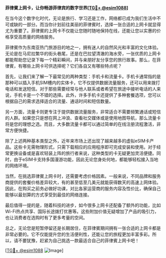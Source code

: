 **菲律賓上网卡，让你畅游菲律宾的数字世界[[TG💪+ @esim1088](https://t.me/s/esim1088)]**

在当今这个数字化时代，无论是旅行、学习还是工作，网络都已成为我们生活中不可或缺的一部分。而当你计划前往美丽的菲律賓时，选择一张合适的上网卡就显得尤为重要了。菲律賓的上网卡不仅能让您随时随地保持在线，还能让您以实惠的价格享受高质量的网络服务。

菲律賓作为东南亚热门旅游目的地之一，拥有迷人的自然风光和丰富的文化体验。无论是在马尼拉繁华的街头巷尾，还是在巴拉望清澈的海水旁，一张优质的上网卡都能帮助您记录下每一个精彩瞬间，并与亲朋好友分享您的旅行故事。那么，在菲律賓，有哪些上网卡可供选择呢？它们各自又有哪些特点呢？

首先，让我们来了解一下最常见的两种类型：手机卡和流量卡。手机卡通常指的是那种可以插入手机SIM槽内的实体卡，它不仅提供数据流量服务，还可以用来拨打电话和发送短信。对于那些需要经常与他人联系或者希望在旅途中接听电话的人来说，手机卡是一个不错的选择。此外，许多手机卡还提供了多种套餐选项，您可以根据自己的需求选择适合的流量、通话时间和短信数量。

另一方面，流量卡则更专注于提供数据流量服务，非常适合不需要频繁通话或短信的人群。如果您只是想在网上冲浪、查看社交媒体或是使用地图导航，那么流量卡将是您的理想之选。而且，大多数流量卡都可以通过简单的在线注册流程激活，非常方便快捷。

除了上述两种基本类型之外，近年来市场上还出现了越来越多的虚拟eSIM卡产品。这些卡无需物理形式，只需下载相应的应用程序即可完成安装和使用。对于经常更换设备或是喜欢轻装上阵的旅行者来说，这种类型的卡无疑更加灵活便捷。同时，由于eSIM卡支持多国漫游功能，因此无论您身处何地，都能够轻松接入当地的网络环境。

当然，在挑选菲律賓上网卡时，还需要考虑价格因素。一般来说，不同品牌和服务商提供的套餐价格差异较大，有的甚至低至几美元就能获得数天的高速上网体验。因此，在购买之前务必做好功课，对比各家运营商的服务内容及性价比，确保自己能够以最划算的方式享受到最佳的网络连接。

最后值得一提的是，随着科技的进步，如今很多上网卡还配备了额外的功能，比如Wi-Fi热点共享、国际长途拨打优惠等。这些附加价值无疑增加了产品的吸引力，也让消费者在选购时有了更多考量的空间。

总之，无论您是短暂停留还是长期居住，在菲律賓期间拥有一张合适的上网卡都是非常必要的。它不仅能提升您的生活便利性，还能让您的旅程更加丰富多彩。所以，请不要犹豫，赶紧为自己挑选一款最适合自己的菲律賓上网卡吧！

[[TG💪+ @esim1088](https://t.me/s/esim1088) ![Image](https://i.postimg.cc/4NQfJmqS/Snipaste-2025-05-13-00-14-12.png)]